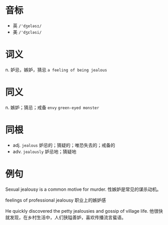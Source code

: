 # 音标

- 英 `/'dʒeləsɪ/`
- 美 `/'dʒɛləsi/`

# 词义

n. 妒忌，嫉妒，猜忌
`a feeling of being jealous`

# 同义

n. 嫉妒；猜忌；戒备
`envy` `green-eyed monster`

# 同根

- adj. `jealous` 妒忌的；猜疑的；唯恐失去的；戒备的
- adv. `jealously` 妒忌地；猜疑地

# 例句

Sexual jealousy is a common motive for murder.
性嫉妒是常见的谋杀动机。

feelings of professional jealousy
职业上的嫉妒感

He quickly discovered the petty jealousies and gossip of village life.
他很快就发现，在乡村生活中，人们狭隘善妒，喜欢传播流言蜚语。


